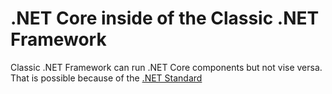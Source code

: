 # .NET Core inside of the Classic .NET Framework

Classic .NET Framework can run .NET Core components but not vise versa. That is possible because of the [.NET Standard](https://docs.microsoft.com/en-US/dotnet/articles/standard/library)
